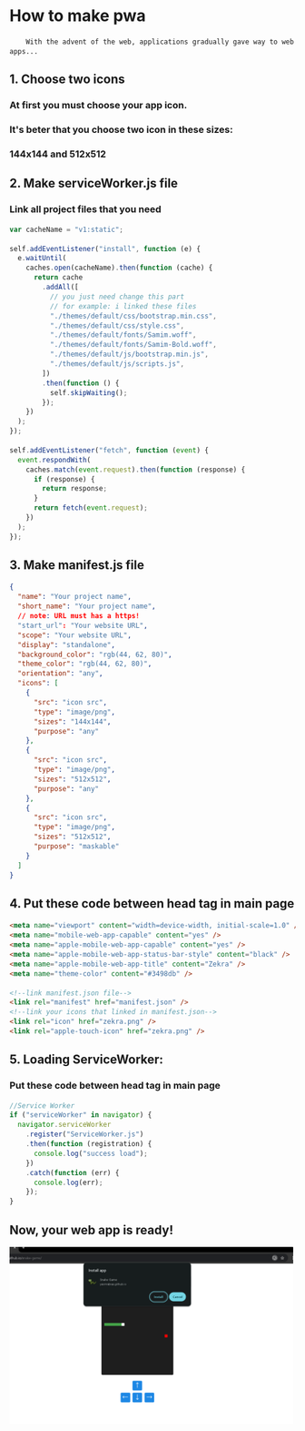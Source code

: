 # How to make pwa

`    With the advent of the web, applications gradually gave way to web apps...`

## 1. Choose two icons

### At first you must choose your app icon.

### It's beter that you choose two icon in these sizes:

### 144x144 and 512x512

## 2. Make serviceWorker.js file

### Link all project files that you need

```js
var cacheName = "v1:static";

self.addEventListener("install", function (e) {
  e.waitUntil(
    caches.open(cacheName).then(function (cache) {
      return cache
        .addAll([
          // you just need change this part
          // for example: i linked these files
          "./themes/default/css/bootstrap.min.css",
          "./themes/default/css/style.css",
          "./themes/default/fonts/Samim.woff",
          "./themes/default/fonts/Samim-Bold.woff",
          "./themes/default/js/bootstrap.min.js",
          "./themes/default/js/scripts.js",
        ])
        .then(function () {
          self.skipWaiting();
        });
    })
  );
});

self.addEventListener("fetch", function (event) {
  event.respondWith(
    caches.match(event.request).then(function (response) {
      if (response) {
        return response;
      }
      return fetch(event.request);
    })
  );
});
```

## 3. Make manifest.js file

```json
{
  "name": "Your project name",
  "short_name": "Your project name",
  // note: URL must has a https!
  "start_url": "Your website URL",
  "scope": "Your website URL",
  "display": "standalone",
  "background_color": "rgb(44, 62, 80)",
  "theme_color": "rgb(44, 62, 80)",
  "orientation": "any",
  "icons": [
    {
      "src": "icon src",
      "type": "image/png",
      "sizes": "144x144",
      "purpose": "any"
    },
    {
      "src": "icon src",
      "type": "image/png",
      "sizes": "512x512",
      "purpose": "any"
    },
    {
      "src": "icon src",
      "type": "image/png",
      "sizes": "512x512",
      "purpose": "maskable"
    }
  ]
}
```

## 4. Put these code between head tag in main page

```html
<meta name="viewport" content="width=device-width, initial-scale=1.0" />
<meta name="mobile-web-app-capable" content="yes" />
<meta name="apple-mobile-web-app-capable" content="yes" />
<meta name="apple-mobile-web-app-status-bar-style" content="black" />
<meta name="apple-mobile-web-app-title" content="Zekra" />
<meta name="theme-color" content="#3498db" />

<!--link manifest.json file-->
<link rel="manifest" href="manifest.json" />
<!--link your icons that linked in manifest.json-->
<link rel="icon" href="zekra.png" />
<link rel="apple-touch-icon" href="zekra.png" />
```

## 5. Loading ServiceWorker:

### Put these code between head tag in main page

```js
//Service Worker
if ("serviceWorker" in navigator) {
  navigator.serviceWorker
    .register("ServiceWorker.js")
    .then(function (registration) {
      console.log("success load");
    })
    .catch(function (err) {
      console.log(err);
    });
}
```

## Now, your web app is ready!

<img src="./screenshot.png" width="500">

